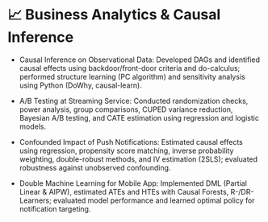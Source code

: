 # 📈 Business Analytics & Causal Inference
- Causal Inference on Observational Data: Developed DAGs and identified causal effects using backdoor/front-door criteria and do-calculus; performed structure learning (PC algorithm) and sensitivity analysis using Python (DoWhy, causal-learn).

- A/B Testing at Streaming Service: Conducted randomization checks, power analysis, group comparisons, CUPED variance reduction, Bayesian A/B testing, and CATE estimation using regression and logistic models.

- Confounded Impact of Push Notifications: Estimated causal effects using regression, propensity score matching, inverse probability weighting, double-robust methods, and IV estimation (2SLS); evaluated robustness against unobserved confounding.

- Double Machine Learning for Mobile App: Implemented DML (Partial Linear & AIPW), estimated ATEs and HTEs with Causal Forests, R-/DR-Learners; evaluated model performance and learned optimal policy for notification targeting.

